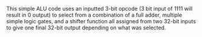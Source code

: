 This simple ALU code uses an inputted 3-bit opcode (3 bit input of 1111 will result in 0 output)  to select from a combination of a full adder, multiple simple logic gates, and a shifter function all assigned from two 32-bit inputs to give one final 32-bit output depending on what was selected.
